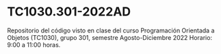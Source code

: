 # TC1030.301-2022AD
Repositorio del código visto en clase del curso Programación Orientada a Objetos (TC1030), grupo 301, semestre Agosto-Diciembre 2022 Horario: 9:00 a 11:00 horas.

